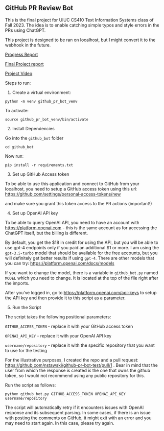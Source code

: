 ## GitHub PR Review Bot

This is the final project for UIUC CS410 Text Information Systems class of Fall 2023. The idea is to enable catching simple typos and style errors in the PRs using ChatGPT.

This project is designed to be ran on localhost, but I might convert it to the webhook in the future.

[Progress Report](https://github.com/nstawski/CS410-final-project/blob/main/Nina_Stawski_Final_Project_Progress_Report_updated.docx)

[Final Project report](https://github.com/nstawski/CS410-final-project/blob/main/Nina_Stawski_Final_Project_Report.pdf)

[Project Video](https://www.youtube.com/watch?v=IpcNBNLbRoo)

Steps to run:

1. Create a virtual environment:

```
python -m venv github_pr_bot_venv
```

To activate:
```
source github_pr_bot_venv/bin/activate
```
2. Install Dependencies

Go into the `github_bot` folder 

```
cd github_bot
```

Now run:

```
pip install -r requirements.txt
```

3. Set up GitHub Access token

To be able to use this application and connect to GitHub from your localhost, you need to setup a GitHub access token using this url: https://github.com/settings/personal-access-tokens/new

and make sure you grant this token access to the PR actions (important!)

4. Set up OpenAI API key

To be able to query OpenAI API, you need to have an account with https://platform.openai.com - this is the same account as for accessing the ChatGPT itself, but the billing is different.

By default, you get the $18 in credit for using the API, but you will be able to use gpt-4 endpoints only if you paid an additional $1 or more. I am using the `gpt-3.5-turbo` model that should be available for the free accounts, but you will definitely get better results if using `gpt-4`. There are other models that you can try: https://platform.openai.com/docs/models

If you want to change the model, there is a variable in `github_bot.py` named `MODEL` which you need to change. It is located at the top of the file right after the imports.

After you've logged in, go to https://platform.openai.com/api-keys to setup the API key and then provide it to this script as a parameter.

5. Run the Script

The script takes the following positional parameters:

`GITHUB_ACCESS_TOKEN` - replace it with your GitHub access token

`OPENAI_API_KEY` - replace it with your OpenAI API key

`username/repository` - replace it with the specific repository that you want to use for the testing


For the illustrative purposes, I created the repo and a pull request: https://github.com/nstawski/github-pr-bot-test/pull/1 . Bear in mind that the user from which the response is created is the one that owns the github token, so I would not recommend using any public repository for this.

Run the script as follows:

```
python github_bot.py GITHUB_ACCESS_TOKEN OPENAI_API_KEY username/repository
```

The script will automatically retry if it encounters issues with OpenAI response and its subsequent parsing. In some cases, if there is an issue with posting the comments on GitHub, it might exit with an error and you may need to start again. In this case, please try again.